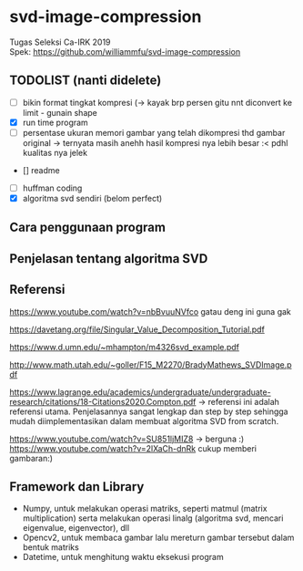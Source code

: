 # svd-image-compression
Tugas Seleksi Ca-IRK 2019<br>
Spek: https://github.com/williammfu/svd-image-compression

## TODOLIST (nanti didelete)
- [ ] bikin format tingkat kompresi (-> kayak brp persen gitu nnt diconvert ke limit - gunain shape 
- [x] run time program
- [ ] persentase ukuran memori gambar yang telah dikompresi thd gambar original -> ternyata masih anehh hasil kompresi nya lebih besar :< pdhl kualitas nya jelek
- [] readme
- [ ] huffman coding
- [x] algoritma svd sendiri (belom perfect)
## Cara penggunaan program


## Penjelasan tentang algoritma SVD


## Referensi
https://www.youtube.com/watch?v=nbBvuuNVfco gatau deng ini guna gak

https://davetang.org/file/Singular_Value_Decomposition_Tutorial.pdf

https://www.d.umn.edu/~mhampton/m4326svd_example.pdf

http://www.math.utah.edu/~goller/F15_M2270/BradyMathews_SVDImage.pdf

https://www.lagrange.edu/academics/undergraduate/undergraduate-research/citations/18-Citations2020.Compton.pdf -> referensi ini adalah referensi utama. Penjelasannya sangat lengkap dan step by step sehingga mudah diimplementasikan dalam membuat algoritma SVD from scratch.

https://www.youtube.com/watch?v=SU851ljMIZ8 -> berguna :)
https://www.youtube.com/watch?v=2lXaCh-dnRk cukup memberi gambaran:)

## Framework dan Library
- Numpy, untuk melakukan operasi matriks, seperti matmul (matrix multiplication) serta melakukan operasi linalg (algoritma svd, mencari eigenvalue, eigenvector), dll
- Opencv2, untuk membaca gambar lalu mereturn gambar tersebut dalam bentuk matriks
- Datetime, untuk menghitung waktu eksekusi program